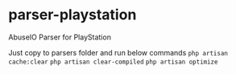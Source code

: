 # parser-playstation
AbuseIO Parser for PlayStation

Just copy to parsers folder and run below commands
`php artisan cache:clear`
`php artisan clear-compiled`
`php artisan optimize`
